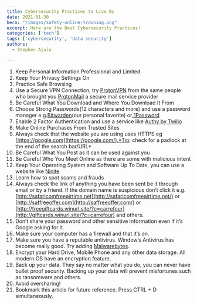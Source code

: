 ```yaml
---
title: Cybersecurity Practices to Live By
date: 2021-01-30
hero: "/images/safety-online-training.png"
excerpt: Here are the Best Cybersecurity Practices!
categories: ['tech']
tags: ['cybersecurity', 'data security']
authors:
  - Stephen Ajulu

---
```

1. Keep Personal Information Professional and Limited
2. Keep Your Privacy Settings On
3. Practice Safe Browsing
4. Use a Secure VPN Connection, try [ProtonVPN](https://protonvpn.com/utm_source=techwitke.netlify.app) from the same people who brought you [ProtonMail](https://protonmail.com/utm_source=techwitke.netlify.app) a secure mail service provider
5. Be Careful What You Download and Where You Download It From
6. Choose Strong Passwords(12 characters and more) and use a password manager e.g.[Bitwarden](https://bitwarden.com/utm_source=techwitke.netlify.app)(our personal favorite) or[ 1Password](https://1password.com/utm_source=techwitke.netlify.app)
7. Enable 2 Factor Authentication and use a service like [Authy by Twilio](https://authy.com/utm_source=techwitke.netlify.app)
8. Make Online Purchases From Trusted Sites
9. Always check that the website you are using uses HTTPS eg [https://google.com](https://google.com/).*Tip: check for a padlock at the end of the search bar/URL*
10. Be Careful What You Post as it can be used against you
11. Be Careful Who You Meet Online as there are some with malicious intent
12. Keep Your Operating System and Software Up To Date, you can use a website like [Ninite](https://ninite.com/utm_source=techwitke.netlify.app)
13. Learn how to spot scams and frauds
14. Always check the link of anything you have been sent be it through email or by a friend. If the domain name is suspicious don’t click it e.g. [http://safaricomfreeairtime.net](http://safaricomfreeairtime.net/) or [http://saffreeoffer.com](http://saffreeoffer.com/) or [http://freegiftcards.winurl.site/?c=carrefour](http://giftcards.winurl.site/?c=carrefour) and others.
15. Don’t share your password and other sensitive information even if it’s Google asking for it.
16. Make sure your computer has a firewall and that it’s on.
17. Make sure you have a reputable antivirus. Window’s Antivirus has become really good. Try adding [Malwarebytes](https://www.malwarebytes.com/utm_source=techwitke.netlify.app).
18. Encrypt your Hard Drive, Mobile Phone and any other data storage. All modern OS have an encryption feature.
19. Back up your data. They say no matter what you do, you can never have bullet proof security. Backing up your data will prevent misfortunes such as ransomware and others.
20. Avoid oversharing!
21. Bookmark this article for future reference. Press CTRL + D simultaneously.
